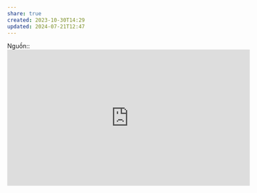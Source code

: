 ```yaml
---
share: true
created: 2023-10-30T14:29
updated: 2024-07-21T12:47
---
```

Nguồn:: <iframe width="560" height="315" src="https://www.youtube.com/embed/52MFjdGH20o?si=qM_C80JcARgK2FuE&t=316" title="YouTube video player" frameborder="0" allow="accelerometer; autoplay; clipboard-write; encrypted-media; gyroscope; picture-in-picture; web-share" referrerpolicy="strict-origin-when-cross-origin" allowfullscreen></iframe>